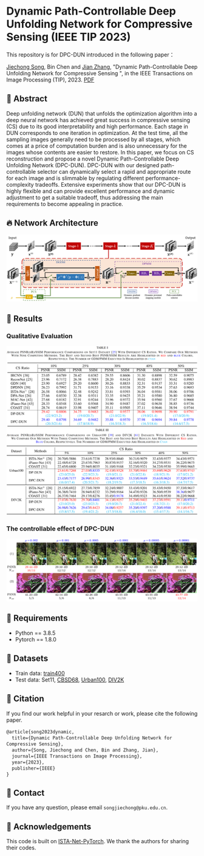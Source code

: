 # Dynamic Path-Controllable Deep Unfolding Network for Compressive Sensing (IEEE TIP 2023)
This repository is for DPC-DUN introduced in the following paper：

[Jiechong Song](https://scholar.google.com/citations?hl=en&user=EBOtupAAAAAJ), Bin Chen and [Jian Zhang](http://jianzhang.tech/), "Dynamic Path-Controllable Deep Unfolding Network for Compressive Sensing ", in the IEEE Transactions on Image Processing (TIP), 2023. [PDF](https://ieeexplore.ieee.org/document/10098557)

## :art: Abstract
Deep unfolding network (DUN) that unfolds the optimization algorithm into a deep neural network has achieved great success in compressive sensing (CS) due to its good interpretability and high performance. Each stage in DUN corresponds to one iteration in optimization. At the test time, all the sampling images generally need to be processed by all stages, which comes at a price of computation burden and is also unnecessary for the images whose contents are easier to restore. In this paper, we focus on CS reconstruction and propose a novel Dynamic Path-Controllable Deep Unfolding Network (DPC-DUN). DPC-DUN with our designed path-controllable
selector can dynamically select a rapid and appropriate route for each image and is slimmable by regulating different performance-complexity tradeoffs. Extensive experiments show that our DPC-DUN is highly flexible and can provide excellent performance and dynamic adjustment to get a suitable tradeoff, thus addressing the main requirements to become appealing in practice.

## :fire: Network Architecture
![Network](/Figs/network.png)

## 🚩 Results
###  Qualitative Evaluation
![Set11](/Figs/set11.png)
![CBSD_DIV2K](/Figs/Urban_DIV2K.png)
### The controllable effect of DPC-DUN
![DPC-DUN](/Figs/controllable.png)

## 🔧 Requirements
- Python == 3.8.5
- Pytorch == 1.8.0

## 👀 Datasets
- Train data: [train400](https://drive.google.com/file/d/15FatS3wYupcoJq44jxwkm6Kdr0rATPd0/view?usp=sharing)
- Test data: Set11, [CBSD68](https://drive.google.com/file/d/1Q_tcV0d8bPU5g0lNhVSZXLFw0whFl8Nt/view?usp=sharing), [Urban100](https://drive.google.com/file/d/1cmYjEJlR2S6cqrPq8oQm3tF9lO2sU0gV/view?usp=sharing), [DIV2K](https://drive.google.com/file/d/1olYhGPuX8QJlewu9riPbiHQ7XiFx98ac/view?usp=sharing)

## 📑 Citation
If you find our work helpful in your resarch or work, please cite the following paper.
```
@article{song2023dynamic,
  title={Dynamic Path-Controllable Deep Unfolding Network for Compressive Sensing},
  author={Song, Jiechong and Chen, Bin and Zhang, Jian},
  journal={IEEE Transactions on Image Processing},
  year={2023},
  publisher={IEEE}
}
```

## :e-mail: Contact
If you have any question, please email `songjiechong@pku.edu.cn`.

## :hugs: Acknowledgements
This code is built on [ISTA-Net-PyTorch](https://github.com/jianzhangcs/ISTA-Net-PyTorch). We thank the authors for sharing their codes.




